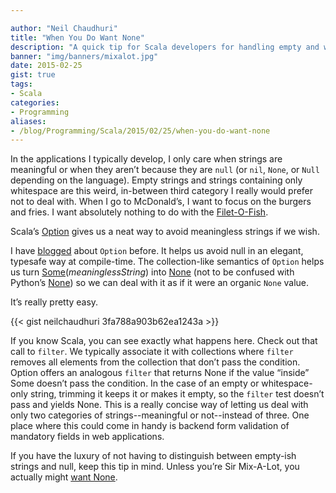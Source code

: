 ```yaml
---

author: "Neil Chaudhuri"
title: "When You Do Want None"
description: "A quick tip for Scala developers for handling empty and whitespace strings in their code."
banner: "img/banners/mixalot.jpg"
date: 2015-02-25
gist: true
tags:
- Scala
categories: 
- Programming
aliases:
- /blog/Programming/Scala/2015/02/25/when-you-do-want-none
---
```


In the applications I typically develop, I only care when strings are meaningful or when they aren’t because they are
`null` (or `nil`, `None`, or `Null` depending on the language). Empty strings and strings containing only whitespace are this
weird, in-between third category I really would prefer not to deal with. When I go to McDonald’s, I want to focus on the
burgers and fries. I want absolutely nothing to do with the [Filet-O-Fish](https://www.youtube.com/watch?v=6bJOIqVAD-s).

Scala’s [Option](http://www.scala-lang.org/api/2.11.4/index.html#scala.Option) gives us a neat way to avoid meaningless strings if we wish.

I have [blogged](/blog/2014/08/04/know-your-options) about `Option` before.
It helps us avoid null in an elegant, typesafe way at compile-time. The collection-like semantics of `Option` helps us turn
[Some](http://www.scala-lang.org/api/current/index.html#scala.Some)(*meaninglessString*) into [None](http://www.scala-lang.org/api/current/index.html#scala.None$)
(not to be confused with Python’s [None](http://stackoverflow.com/questions/19473185/what-is-a-none-value))
so we can deal with it as if it were an organic `None` value.

It’s really pretty easy.

{{< gist neilchaudhuri 3fa788a903b62ea1243a >}}

If you know Scala, you can see exactly what happens here. Check out that call to `filter`. We typically associate it
with collections where `filter` removes all elements from the collection that don’t pass the condition. Option offers an
analogous `filter` that returns None if the value “inside” Some doesn’t pass the condition. In the case of an empty or
whitespace-only string, trimming it keeps it or makes it empty, so the `filter` test doesn’t pass and yields None. This is a really
concise way of letting us deal with only two categories of strings--meaningful or not--instead of three. One place where
this could come in handy is backend form validation of mandatory fields in web applications.

If you have the luxury of not having to distinguish between empty-ish strings and null, keep this tip in mind.
Unless you’re Sir Mix-A-Lot, you actually might [want None](https://www.youtube.com/watch?v=_JphDdGV2TU).